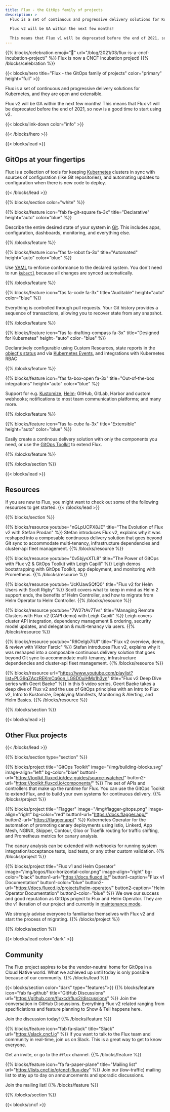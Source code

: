 ```yaml
---
title: Flux - the GitOps family of projects
description: > 
  Flux is a set of continuous and progressive delivery solutions for Kubernetes, and they are open and extensible. 
  
  Flux v2 will be GA within the next few months! 
  
  This means that Flux v1 will be deprecated before the end of 2021, so now is a good time to start using v2.
---
```

{{% blocks/celebration emoji="🎉" url="/blog/2021/03/flux-is-a-cncf-incubation-project/" %}}
Flux is now a CNCF Incubation project!
{{% /blocks/celebration %}}

{{< blocks/hero title="Flux - the GitOps family of projects" color="primary" height="full" >}}

Flux is a set of continuous and progressive delivery solutions for Kubernetes, and they are open and extensible.

Flux v2 will be GA within the next few months! This means that Flux v1 will be deprecated before the end of 2021, so now is a good time to start using v2.

<div class="mx-auto mt-5">
  {{< blocks/link-down color="info" >}}
</div>

{{< /blocks/hero >}}

<!-- features  -->

{{< blocks/lead >}}

<h2>GitOps at your fingertips</h2>

Flux is a collection of tools for keeping [Kubernetes](https://kubernetes.io/) clusters in sync with sources of configuration (like Git repositories), and automating updates to configuration when there is new code to deploy.

{{< /blocks/lead >}}


{{% blocks/section color="white" %}}

{{% blocks/feature icon="fab fa-git-square fa-3x" title="Declarative" height="auto" color="blue" %}}

Describe the entire desired state of your system in [Git](https://git-scm.com). This includes apps, configuration,
dashboards, monitoring, and everything else.

{{% /blocks/feature %}}

{{% blocks/feature icon="fas fa-robot fa-3x" title="Automated" height="auto" color="blue" %}}

  Use [YAML](https://yaml.org) to enforce conformance to the declared system. You don't need to run
  [`kubectl`](https://kubectl.docs.kubernetes.io/) because all changes are synced automatically.

{{% /blocks/feature %}}

{{% blocks/feature icon="fas fa-code fa-3x" title="Auditable" height="auto" color="blue" %}}

  Everything is controlled through pull requests. Your Git history provides a sequence of transactions, allowing you to
  recover state from any snapshot.

{{% /blocks/feature %}}

{{% blocks/feature icon="fas fa-drafting-compass fa-3x" title="Designed for Kubernetes" height="auto" color="blue" %}}

  Declaratively configurable using Custom Resources, state reports in the
  [object's status](https://kubernetes.io/docs/concepts/overview/working-with-objects/kubernetes-objects/#object-spec-and-status)
  and via [Kubernetes Events](https://kubernetes.io/docs/tasks/debug-application-cluster/debug-application-introspection/),
  and integrations with Kubernetes RBAC

{{% /blocks/feature %}}

{{% blocks/feature icon="fas fa-box-open fa-3x" title="Out-of-the-box integrations" height="auto" color="blue" %}}

Support for e.g. [Kustomize](https://kustomize.io), [Helm](https://helm.sh); GitHub, GitLab, Harbor and custom
webhooks; notifications to most team communication platforms; and many more.

{{% /blocks/feature %}}

{{% blocks/feature icon="fas fa-cube fa-3x" title="Extensible" height="auto" color="blue" %}}

Easily create a continous delivery solution with only the components you need, or use the [GitOps Toolkit](#gitops-toolkit)
to extend Flux.

{{% /blocks/feature %}}

{{% /blocks/section %}}

<!-- RESOURCES HERE -->

{{< blocks/lead >}}

<h2>Resources</h2>

If you are new to Flux, you might want to check out some of the following resources to get started.
{{< /blocks/lead >}}

{{% blocks/section %}}

{{% blocks/resource
  youtube="nGLpUCPX8JE"
  title="The Evolution of Flux v2 with Stefan Prodan" %}}
Stefan introduces Flux v2, explains why it was reshaped into a composable continuous delivery solution that goes beyond Git sync to accommodate multi-tenancy, infrastructure dependencies and cluster-api fleet management.
{{% /blocks/resource %}}

{{% blocks/resource
  youtube="0v5bjysXTL8"
  title="The Power of GitOps with Flux v2 & GitOps Toolkit with Leigh Capili" %}}
Leigh demos bootstrapping with GitOps Toolkit, app deployment, and monitoring with Prometheus.
{{% /blocks/resource %}}

{{% blocks/resource
  youtube="JcKUawSQfQ0"
  title="Flux v2 for Helm Users with Scott Rigby" %}}
Scott covers what to keep in mind as Helm 2 support ends, the benefits of Helm Controller, and how to migrate from Helm Operator to Helm Controller.
{{% /blocks/resource %}}

{{% blocks/resource
  youtube="7W27tAv7Tvs"
  title="Managing Remote Clusters with Flux v2 (CAPI demo) with Leigh Capili" %}}
Leigh covers cluster API integration, dependency management & ordering, security model updates, and delegation & multi-tenancy via users.
{{% /blocks/resource %}}

{{% blocks/resource
  youtube="R6OeIgb7lUI"
  title="Flux v2 overview, demo, & review with Viktor Farcic" %}}
Stefan introduces Flux v2, explains why it was reshaped into a composable continuous delivery solution that goes beyond Git sync to accommodate multi-tenancy, infrastructure dependencies and cluster-api fleet management.
{{% /blocks/resource %}}

{{% blocks/resource
  url="https://www.youtube.com/playlist?list=PLG9qZAczREKmCq6on_LG8D0uiHMx1h3yn"
  title="Flux v2 Deep Dive series with Geert Baeke" %}}
In this 5 video series, Geert Baeke takes a deep dive of Flux v2 and the use of GitOps principles with an Intro to Flux v2, Intro to Kustomize, Deploying Manifests, Monitoring & Alerting, and Helm Basics.
{{% /blocks/resource %}}

{{% /blocks/section %}}

<!-- OTHER FLUX PROJECTS -->

{{< blocks/lead >}}

<h2>Other Flux projects</h2>

{{< /blocks/lead >}}

{{% blocks/section type="section" %}}

{{% blocks/project title="GitOps Toolkit"
  image="/img/building-blocks.svg" image-align="left" bg-color="blue"
  button1-url="https://toolkit.fluxcd.io/dev-guides/source-watcher/"
  button2-url="https://toolkit.fluxcd.io/components/" %}}
The set of APIs and controllers that make up the runtime for Flux. You can use the GitOps Toolkit to extend Flux, and to build your own systems for continuous delivery.
{{% /blocks/project %}}

{{% blocks/project title="Flagger"
  image="/img/flagger-gitops.png" image-align="right" bg-color="red"
  button1-url="https://docs.flagger.app/"
  button2-url="https://flagger.app/" %}}
Kubernetes Operator for the automation of promoting canary deployments using Istio, Linkerd, App Mesh, NGINX, Skipper, Contour, Gloo or Traefik routing for traffic shifting, and Prometheus metrics for canary analysis.

The canary analysis can be extended with webhooks for running system integration/acceptance tests, load tests, or any other custom validation.
{{% /blocks/project %}}

{{% blocks/project title="Flux v1 and Helm Operator"
  image="/img/logos/flux-horizontal-color.png" image-align="right" bg-color="black"
  button1-url="https://docs.fluxcd.io/" button1-caption="Flux v1 Documentation" button1-color="blue"
  button2-url="https://docs.fluxcd.io/projects/helm-operator/" button2-caption="Helm Operator Documentation" button2-color="blue" %}}
We owe our success and good reputation as GitOps project to Flux and Helm Operator. They are the v1 iteration of our project and currently in [maintenance mode](https://github.com/fluxcd/flux/issues/3320).

We strongly advise everyone to familiarise themselves with Flux v2 and start the process of migrating.
{{% /blocks/project %}}

{{% /blocks/section %}}


<!-- Community -->

{{< blocks/lead color="dark" >}}

<h2>Community</h2>

The Flux project aspires to be the vendor-neutral home for GitOps in a Cloud Native world.
What we achieved up until today is only possible because of our community.
{{% /blocks/lead %}}

{{< blocks/section color="dark" type="features">}}
{{% blocks/feature icon="fab fa-github" title="GitHub Discussions" url="https://github.com/fluxcd/flux2/discussions" %}}
Join the conversation in GitHub Discussions. Everything Flux v2 related ranging from specificiations and feature planning to Show & Tell happens here.

Join the discussion today!
{{% /blocks/feature %}}


{{% blocks/feature icon="fab fa-slack" title="Slack" url="https://slack.cncf.io" %}}
If you want to talk to the Flux team and community in real-time, join us on Slack. This is a great way to get to know everyone.

Get an invite, or go to the `#flux` channel.
{{% /blocks/feature %}}


{{% blocks/feature icon="fa fa-paper-plane" title="Mailing list" url="https://lists.cncf.io/g/cncf-flux-dev" %}}
Join our (low-traffic) mailing list to stay up to day on announcements and sporadic discussions.

Join the mailing list!
{{% /blocks/feature %}}

{{% /blocks/section %}}

{{< blocks/cncf >}}

